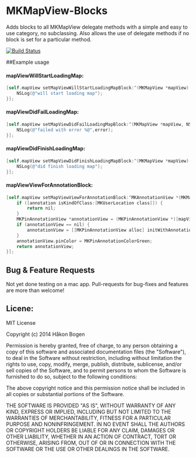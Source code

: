 MKMapView-Blocks
================
Adds blocks to all MKMapView delegate methods with a simple and easy to use category, no subclassing. Also allows the use of delegate methods if no block is set for a particular method. 

[![Build Status](https://travis-ci.org/haaakon/MKMapView-Blocks.png)](https://travis-ci.org/haaakon/MKMapView-Blocks)



##Example usage

#### mapViewWillStartLoadingMap:
```objective-c
[self.mapView setMapViewWillStartLoadingMapBlock:^(MKMapView *mapView) {
    NSLog(@"will start loading map");
}];
```

#### mapViewDidFailLoadingMap: 
```objective-c
[self.mapView setMapViewDidFailLoadingMapBlock:^(MKMapView *mapView, NSError *error) {
    NSLog(@"failed with error %@",error);
}];
```

#### mapViewDidFinishLoadingMap:
```objective-c
[self.mapView setMapViewDidFinishLoadingMapBlock:^(MKMapView *mapView) {
    NSLog(@"did finish loading map");
}];
```
#### mapViewViewForAnnotationBlock:
```Objective-c
[self.mapView setMapViewViewForAnnotationBlock:^MKAnnotationView *(MKMapView *mapView, id<MKAnnotation> annotation) {
    if ([annotation isKindOfClass:[MKUserLocation class]]) {
        return nil;
    }
    MKPinAnnotationView *annotationView = (MKPinAnnotationView *)[mapView dequeueReusableAnnotationViewWithIdentifier:@"mapAnnotation"];
    if (annotationView == nil) {
        annotationView = [[MKPinAnnotationView alloc] initWithAnnotation:annotation reuseIdentifier:@"mapAnnotation"];
    }
    annotationView.pinColor = MKPinAnnotationColorGreen;
    return annotationView;
}];
```

## Bug & Feature Requests
Not yet done testing on a mac app.
Pull-requests for bug-fixes and features are more than welcome!

## Licene:
MIT License

Copyright (c) 2014 Håkon Bogen

Permission is hereby granted, free of charge, to any person obtaining a copy of this software and associated documentation files (the
"Software"), to deal in the Software without restriction, including without limitation the rights to use, copy, modify, merge, publish, distribute, sublicense, and/or sell copies of the Software, and to permit persons to whom the Software is furnished to do so, subject to
the following conditions:

The above copyright notice and this permission notice shall be included in all copies or substantial portions of the Software.

THE SOFTWARE IS PROVIDED "AS IS", WITHOUT WARRANTY OF ANY KIND, EXPRESS OR IMPLIED, INCLUDING BUT NOT LIMITED TO THE WARRANTIES OF MERCHANTABILITY, FITNESS FOR A PARTICULAR PURPOSE AND NONINFRINGEMENT. IN NO EVENT SHALL THE AUTHORS OR COPYRIGHT HOLDERS BE LIABLE FOR ANY CLAIM, DAMAGES OR OTHER LIABILITY, WHETHER IN AN ACTION OF CONTRACT, TORT OR OTHERWISE, ARISING FROM, OUT OF OR IN CONNECTION WITH THE SOFTWARE OR THE USE OR OTHER DEALINGS IN THE SOFTWARE.
